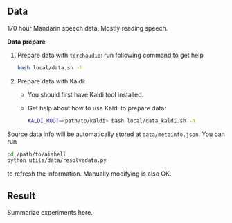 ## Data
170 hour Mandarin speech data. Mostly reading speech.

**Data prepare**

1. Prepare data with `torchaudio`: run following command to get help

   ```bash
   bash local/data.sh -h
   ```

2. Prepare data with Kaldi:

   - You should first have Kaldi tool installed.
   
   - Get help about how to use Kaldi to prepare data:

      ```bash
      KALDI_ROOT=<path/to/kaldi> bash local/data_kaldi.sh -h
      ```

Source data info will be automatically stored at `data/metainfo.json`. You can run

```bash
cd /path/to/aishell
python utils/data/resolvedata.py
```
to refresh the information. Manually modifying is also OK.

## Result

Summarize experiments here.

